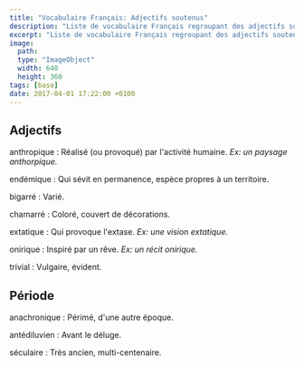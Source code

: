 ```yaml
---
title: "Vocabulaire Français: Adjectifs soutenus"
description: "Liste de vocabulaire Français regroupant des adjectifs soutenus relativement courant."
excerpt: "Liste de vocabulaire Français regroupant des adjectifs soutenus relativement courant."
image:
  path:
  type: "ImageObject"
  width: 640
  height: 360
tags: [base]
date: 2017-04-01 17:22:00 +0100
---
```

## Adjectifs

anthropique
: Réalisé (ou provoqué) par l'activité humaine.
*Ex: un paysage anthorpique.*

endémique
: Qui sévit en permanence,  espèce propres à un territoire.

bigarré
: Varié.

chamarré
: Coloré, couvert de décorations.

extatique
: Qui provoque l'extase.
*Ex: une vision extatique.*

onirique
: Inspiré par un rêve.
*Ex: un récit onirique.*

trivial
: Vulgaire, évident.



## Période

anachronique
: Périmé, d'une autre époque.

antédiluvien
: Avant le déluge.

séculaire
: Très ancien, multi-centenaire.
